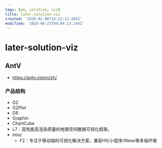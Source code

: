 ```yaml
---
tags: [pm, solution, viz]
title: later-solution-viz
created: '2020-02-06T16:22:13.404Z'
modified: '2020-06-22T09:04:13.144Z'
---
```


# later-solution-viz

## AntV
- https://antv.vision/zh/

### 产品结构
- G2
- G2Plot
- G6
- Graphin
- ChartCube
- L7：高性能高渲染质量的地理空间数据可视化框架。
- misc
  - F2：专注于移动端的可视化解决方案，兼容H5/小程序/Weex等多端环境

